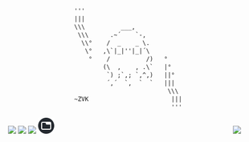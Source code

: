 <div align=center>

```

  '''                           
  |||                           
  \\\          ___,             
   \\\      .~´    `-,          
    \\°    /  _    _ \.         
     \°   ,\`|_|''|_|´\         
      °    /          /)   °    
          (\  ,    , .\`   |°   
           `) ;`,; `,^,)   ||°  
           ´,´  `,  `  `   |||  
                            \\\ 
  ~ZVK                       |||
                             '''

```


[<img src="https://upload.wikimedia.org/wikipedia/commons/8/81/LinkedIn_icon.svg" width=32>](https://linkedin.com/in/enzo-zavorski) 
[<img src="https://brandlogos.net/wp-content/uploads/2024/04/reddit_symbol-logo_brandlogos.net_0ce6j-768x768.png" width=32>](https://reddit.com/u/zvorky) 
[<img src="https://upload.wikimedia.org/wikipedia/commons/c/cc/X_icon.svg" width=32>](https://x.com/zvorky) 
[<img src="https://github.com/filipedeschamps/tabnews.com.br/blob/main/public/brand/rounded-dark-filled.svg" width=32>](https://tabnews.com.br/zvorky) 
[<img src="https://upload.wikimedia.org/wikipedia/commons/6/60/Portal-separator_Dark.png" height=3 width=69%>](README.md) 
[<img src="https://img.shields.io/badge/About_Me-d9ff00?style=for-the-badge">](Resume.md) 

</div>
